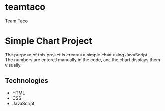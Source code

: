 # teamtaco
Team Taco

# Simple Chart Project

The purpose of this project is creates a simple chart using JavaScript.  
The numbers are entered manually in the code, and the chart displays them visually.  

## Technologies
- HTML  
- CSS  
- JavaScript
